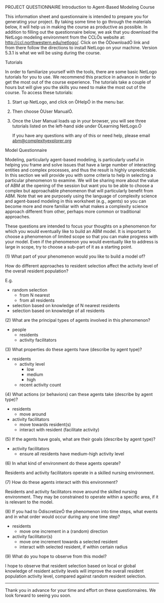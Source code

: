 PROJECT QUESTIONNAIRE
Introduction to Agent-Based Modeling Course

This information sheet and questionnaire is intended to prepare you for generating your project.  By taking some time to go through the materials below, it will help us in making the course as productive as possible. In addition to filling out the questionnaire below, we ask that you download the NetLogo modeling environment from the CCLÕs website at: http://ccl.northwestern.edu/netlogo/. Click on the ÒDownloadÓ link and from there follow the directions to install NetLogo on your machine. Version 5.3.1 is what we will be using during the course. 

Tutorials

In order to familiarize yourself with the tools, there are some basic NetLogo tutorials for you to use. We recommend this practice in advance in order to get the most out of the course experience. The tutorials take a couple of hours but will give you the skills you need to make the most out of the course. To access these tutorials: 

1. Start up NetLogo, and click on ÒHelpÓ in the menu bar.
2. Then choose ÒUser ManualÓ.  
3. Once the User Manual loads up in your browser, you will see three tutorials listed on the left-hand side under ÒLearning NetLogo.Ó

   If you have any questions with any of this or need help, please email abm@complexityexplorer.org

Model Questionnaire

Modeling, particularly agent-based modeling, is particularly useful in helping you frame and solve issues that have a large number of interacting entities and complex processes, and thus the result is highly unpredictable.  In this section we will provide you with some criteria to help in selecting a particular phenomenon to examine.  We will be sharing more about the value of ABM at the opening of the session but want you to be able to choose a complex but approachable phenomenon that will particularly benefit from ABM.  Note that we are purposely using the language of complexity science and agent-based modeling in this worksheet (e.g., agents) so you can become more and more familiar with what makes a complexity science approach different from other, perhaps more common or traditional approaches.

These questions are intended to focus your thoughts on a phenomenon for which you would eventually like to build an ABM model. It is important to choose a phenomenon of limited scope so that you can make progress with your model.  Even if the phenomenon you would eventually like to address is large in scope, try to choose a sub-part of it as a starting point.


(1) What part of your phenomenon would you like to build a model of?

How do different approaches to resident selection affect the activity level of the overall resident population?

E.g.

- random selection
    - from N nearest
    - from all residents
- selection based on knowledge of N nearest residents
- selection based on knowledge of all residents


(2) What are the principal types of agents involved in this phenomenon?

- people
    - residents
    - activity facilitators

(3)   What properties do these agents have (describe by agent type)?

- residents
    - activity level
        - low
        - medium
        - high
    - recent activity count

(4)   What actions (or behaviors) can these agents take (describe by agent type)?

- residents
    - move around
- activity facilitators
    - move towards resident(s)
    - interact with resident (facilitate activity)

(5)   If the agents have goals, what are their goals (describe by agent type)?

- activity facilitators
    - ensure all residents have medium-high activity level


(6)   In what kind of environment do these agents operate?

Residents and activity facilitators operate in a skilled nursing environment.


(7)   How do these agents interact with this environment?

Residents and activity facilitators move around the skilled nursing environment. They may be constrained to operate within a specific area, if it is relevant to the model.


(8)   If you had to ÒdiscretizeÓ the phenomenon into time steps, what events and in what order would occur during any one time step?


- residents
    - move one increment in a (random) direction
- activity facilitator(s)
    - move one increment towards a selected resident
    - interact with selected resident, if within certain radius

(9)   What do you hope to observe from this model?

I hope to observe that resident selection based on local or global knowledge of resident activity levels will improve the overall resident population activity level, compared against random resident selection.

---

Thank you in advance for your time and effort on these questionnaires.  We look forward to seeing you soon.
